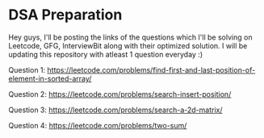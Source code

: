 # DSA Preparation
Hey guys, I'll be posting the links of the questions which I'll be solving on Leetcode, GFG, InterviewBit along with their optimized solution.
I will be updating this repository with atleast 1 question everyday :)

Question 1:
https://leetcode.com/problems/find-first-and-last-position-of-element-in-sorted-array/


Question 2:
https://leetcode.com/problems/search-insert-position/


Question 3:
https://leetcode.com/problems/search-a-2d-matrix/



Question 4:
https://leetcode.com/problems/two-sum/
